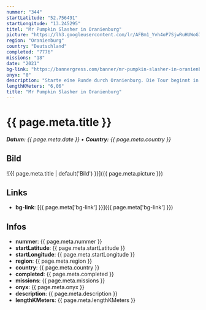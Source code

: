 ```yaml
---
nummer: "344"
startLatitude: "52.756491"
startLongitude: "13.245295"
titel: "Mr Pumpkin Slasher in Oranienburg"
picture: "https://lh3.googleusercontent.com/lr/AFBm1_Yvh4oP7SjwRuHUWoG7Bv8bRmQizz6-km61dYSl5HozwzEiwxHciFH1jqXu72aqKPhu4aTl3FJkTy1rbzZiggIwbBy4X3BJt_j_CRANx5rNkaR8fkxXzBj2MxDwjhhIFUdfikz1dZhsmqvv_Dxqq-Nm-db8DYYJV3h4h2iPqjmGmTUTtGGgcAPw5DWUgYr7EIGr2nfKrkdnlqW02mW92cfH9ig1XMAJHPxBLN0FKJQekRIOb1E294gcVLezUyFOI1jvrDzwvdmjN6iTWnTScMJyVk7fwrxUHfFfVWZgLg9Qw1ElkjCoRdGrMpgg3H57uAbE6yrHdYjbIJXlqUB9rgt5iWTYTscBWCtccmuYPYedgXNx0iThCMtLn0XHRCL4Y4zp7TCg2sRZjKLizJU3qRmIzeIHzq7QcrQVZPGfJqQe05P3yxPmzPebm-7T_BKRH4Ee2k7QYVYKXPsrCgAlC9wZbLK05TlNDTTIvSOYdPtLPQsE1TWntP7U41nrfYeO9XqbAA-jWJEzLYo0lOV9urorOcRJPKZnXNzKs5FWQzekzCyi13ZQZlLcVa_L33sMt5UzU0GoZQro_8D-FSzY_HJVPkrFkuupTSWNRH8oHecfHVpxJbZkIhuU657dF70CKjdDYKcn0AgcA-WA8DZblNka3_ok3w5oQmauyacp3Dv1GOLdvxGjolANBfs1Mmo0B_c0xCZ6vT2UK2-QM2Vz6EWTArozQEWvJdzXwrB1p3gu76EjEyq9mdS2F9ICPRab9JmFaPZHo2KKtnBmqL18qaQ2Lzs7SMn-30itLelYCxo66ip2bBNGLV2kg2gn7HT5A6ADJfSP1cc7EYQOI99HF1sMqBSukvgMx8Li"
region: "Oranienburg"
country: "Deutschland"
completed: "7776"
missions: "18"
date: "2021"
bg-link: "https://bannergress.com/banner/mr-pumpkin-slasher-in-oranienburg-13b7"
onyx: "0"
description: "Starte eine Runde durch Oranienburg. Die Tour beginnt in der Bernauer Straße"
lengthKMeters: "6,06"
title: "Mr Pumpkin Slasher in Oranienburg"
---
```


# {{ page.meta.title }}
_**Datum:** {{ page.meta.date }} • **Country:** {{ page.meta.country }}_

## Bild
![{{ page.meta.title | default('Bild') }}]({{ page.meta.picture }})

## Links
- **bg-link**: [{{ page.meta['bg-link'] }}]({{ page.meta['bg-link'] }})

## Infos
- **nummer**: {{ page.meta.nummer }}
- **startLatitude**: {{ page.meta.startLatitude }}
- **startLongitude**: {{ page.meta.startLongitude }}
- **region**: {{ page.meta.region }}
- **country**: {{ page.meta.country }}
- **completed**: {{ page.meta.completed }}
- **missions**: {{ page.meta.missions }}
- **onyx**: {{ page.meta.onyx }}
- **description**: {{ page.meta.description }}
- **lengthKMeters**: {{ page.meta.lengthKMeters }}

